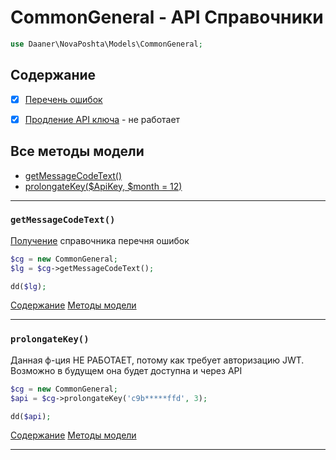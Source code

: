 # CommonGeneral - API Справочники

```php
use Daaner\NovaPoshta\Models\CommonGeneral;
```

## Содержание
- [x] [Перечень ошибок](CommonGeneral.md#getMessageCodeText)
- [x] [Продление API ключа](CommonGeneral.md#prolongateKey) - не работает


## Все методы модели
- [getMessageCodeText()](#getMessageCodeText)
- [prolongateKey($ApiKey, $month = 12)](#prolongateKey)


---

### `getMessageCodeText()`
[Получение](https://developers.novaposhta.ua/view/model/a55b2c64-8512-11ec-8ced-005056b2dbe1/method/a6bce5a1-8512-11ec-8ced-005056b2dbe1) справочника перечня ошибок

```php
$cg = new CommonGeneral;
$lg = $cg->getMessageCodeText();

dd($lg);
```
[Содержание](#Содержание) [Методы модели](#Все-методы-модели)
***


### `prolongateKey()`
Данная ф-ция НЕ РАБОТАЕТ, потому как требует авторизацию JWT.
Возможно в будущем она будет доступна и через API

```php
$cg = new CommonGeneral;
$api = $cg->prolongateKey('c9b*****ffd', 3);

dd($api);
```
[Содержание](#Содержание) [Методы модели](#Все-методы-модели)
***
